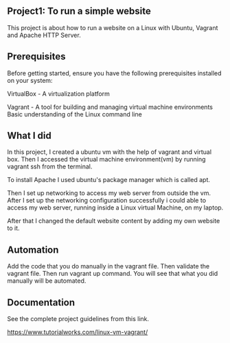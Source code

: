 
## Project1: To run a simple website
This project is about how to run a website on a Linux with Ubuntu, Vagrant and Apache HTTP Server.

## Prerequisites
Before getting started, ensure you have the following prerequisites installed on your system:

VirtualBox - A virtualization platform

Vagrant - A tool for building and managing virtual machine environments
Basic understanding of the Linux command line
## What I did
In this project, I created a ubuntu vm with the help of vagrant and virtual box. Then I accessed the virtual machine environment(vm) by running vagrant ssh from the terminal. 

To install Apache I used ubuntu's package manager which is called apt.

Then I set up networking to access my web server from outside the vm. 
After I set up the networking configuration successfully i could able to access my web server, running inside a Linux virtual Machine, on my laptop.

After that I changed the default website content by adding my own website to it.

## Automation
Add the code that you do manually in the vagrant file. Then validate the vagrant file. Then run vagrant up command. You will see that what you did manually will be automated.
## Documentation

See the complete project guidelines from this link.

https://www.tutorialworks.com/linux-vm-vagrant/
